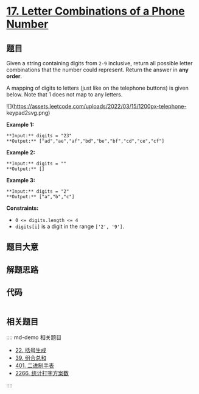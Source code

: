 # [17. Letter Combinations of a Phone Number](https://leetcode.com/problems/letter-combinations-of-a-phone-number)

## 题目

Given a string containing digits from `2-9` inclusive, return all possible
letter combinations that the number could represent. Return the answer in
**any order**.

A mapping of digits to letters (just like on the telephone buttons) is given
below. Note that 1 does not map to any letters.

![](https://assets.leetcode.com/uploads/2022/03/15/1200px-telephone-
keypad2svg.png)



**Example 1:**

    
    
    **Input:** digits = "23"
    **Output:** ["ad","ae","af","bd","be","bf","cd","ce","cf"]
    

**Example 2:**

    
    
    **Input:** digits = ""
    **Output:** []
    

**Example 3:**

    
    
    **Input:** digits = "2"
    **Output:** ["a","b","c"]
    



**Constraints:**

  * `0 <= digits.length <= 4`
  * `digits[i]` is a digit in the range `['2', '9']`.


## 题目大意

## 解题思路

## 代码

```javascript

```

## 相关题目

:::: md-demo 相关题目
- [22. 括号生成](https://leetcode.com/problems/generate-parentheses)
- [39. 组合总和](https://leetcode.com/problems/combination-sum)
- [401. 二进制手表](https://leetcode.com/problems/binary-watch)
- [2266. 统计打字方案数](https://leetcode.com/problems/count-number-of-texts)

::::
